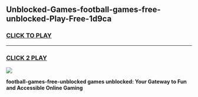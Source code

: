 
## Unblocked-Games-football-games-free-unblocked-Play-Free-1d9ca
<h3>
<a href="https://premium76.site?title=football-games-free-unblocked&ref=17A">CLICK TO PLAY</a></h3>
<hr>

<h3>
<a href="https://premium76.site?title=football-games-free-unblocked&ref=17A">CLICK 2 PLAY</a>
  
</h3>

<a href="https://premium76.site?title=football-games-free-unblocked&ref=17A"><img src="https://clearcache.store/games.png"></a>


**football-games-free-unblocked games unblocked: Your Gateway to Fun and Accessible Online Gaming**
